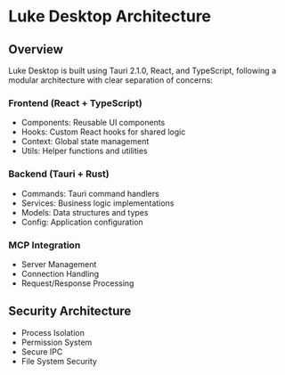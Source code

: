 # Luke Desktop Architecture

## Overview
Luke Desktop is built using Tauri 2.1.0, React, and TypeScript, following a modular architecture with clear separation of concerns:

### Frontend (React + TypeScript)
- Components: Reusable UI components
- Hooks: Custom React hooks for shared logic
- Context: Global state management
- Utils: Helper functions and utilities

### Backend (Tauri + Rust)
- Commands: Tauri command handlers
- Services: Business logic implementations
- Models: Data structures and types
- Config: Application configuration

### MCP Integration
- Server Management
- Connection Handling
- Request/Response Processing

## Security Architecture
- Process Isolation
- Permission System
- Secure IPC
- File System Security